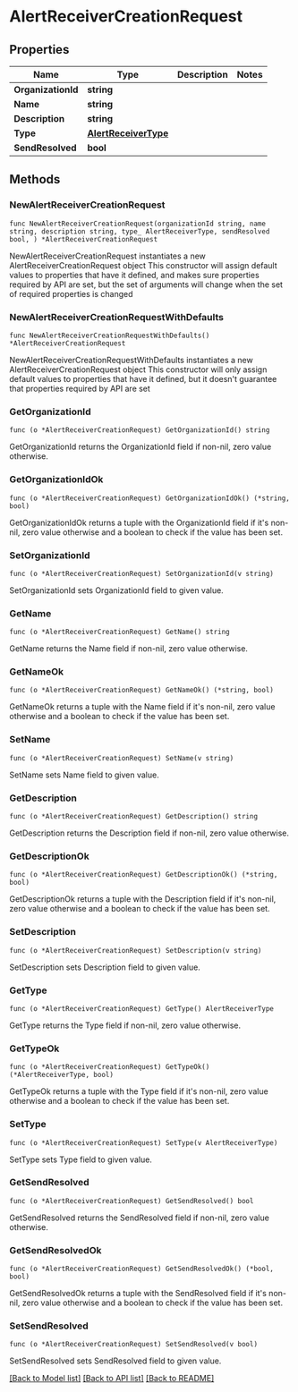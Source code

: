 # AlertReceiverCreationRequest

## Properties

Name | Type | Description | Notes
------------ | ------------- | ------------- | -------------
**OrganizationId** | **string** |  | 
**Name** | **string** |  | 
**Description** | **string** |  | 
**Type** | [**AlertReceiverType**](AlertReceiverType.md) |  | 
**SendResolved** | **bool** |  | 

## Methods

### NewAlertReceiverCreationRequest

`func NewAlertReceiverCreationRequest(organizationId string, name string, description string, type_ AlertReceiverType, sendResolved bool, ) *AlertReceiverCreationRequest`

NewAlertReceiverCreationRequest instantiates a new AlertReceiverCreationRequest object
This constructor will assign default values to properties that have it defined,
and makes sure properties required by API are set, but the set of arguments
will change when the set of required properties is changed

### NewAlertReceiverCreationRequestWithDefaults

`func NewAlertReceiverCreationRequestWithDefaults() *AlertReceiverCreationRequest`

NewAlertReceiverCreationRequestWithDefaults instantiates a new AlertReceiverCreationRequest object
This constructor will only assign default values to properties that have it defined,
but it doesn't guarantee that properties required by API are set

### GetOrganizationId

`func (o *AlertReceiverCreationRequest) GetOrganizationId() string`

GetOrganizationId returns the OrganizationId field if non-nil, zero value otherwise.

### GetOrganizationIdOk

`func (o *AlertReceiverCreationRequest) GetOrganizationIdOk() (*string, bool)`

GetOrganizationIdOk returns a tuple with the OrganizationId field if it's non-nil, zero value otherwise
and a boolean to check if the value has been set.

### SetOrganizationId

`func (o *AlertReceiverCreationRequest) SetOrganizationId(v string)`

SetOrganizationId sets OrganizationId field to given value.


### GetName

`func (o *AlertReceiverCreationRequest) GetName() string`

GetName returns the Name field if non-nil, zero value otherwise.

### GetNameOk

`func (o *AlertReceiverCreationRequest) GetNameOk() (*string, bool)`

GetNameOk returns a tuple with the Name field if it's non-nil, zero value otherwise
and a boolean to check if the value has been set.

### SetName

`func (o *AlertReceiverCreationRequest) SetName(v string)`

SetName sets Name field to given value.


### GetDescription

`func (o *AlertReceiverCreationRequest) GetDescription() string`

GetDescription returns the Description field if non-nil, zero value otherwise.

### GetDescriptionOk

`func (o *AlertReceiverCreationRequest) GetDescriptionOk() (*string, bool)`

GetDescriptionOk returns a tuple with the Description field if it's non-nil, zero value otherwise
and a boolean to check if the value has been set.

### SetDescription

`func (o *AlertReceiverCreationRequest) SetDescription(v string)`

SetDescription sets Description field to given value.


### GetType

`func (o *AlertReceiverCreationRequest) GetType() AlertReceiverType`

GetType returns the Type field if non-nil, zero value otherwise.

### GetTypeOk

`func (o *AlertReceiverCreationRequest) GetTypeOk() (*AlertReceiverType, bool)`

GetTypeOk returns a tuple with the Type field if it's non-nil, zero value otherwise
and a boolean to check if the value has been set.

### SetType

`func (o *AlertReceiverCreationRequest) SetType(v AlertReceiverType)`

SetType sets Type field to given value.


### GetSendResolved

`func (o *AlertReceiverCreationRequest) GetSendResolved() bool`

GetSendResolved returns the SendResolved field if non-nil, zero value otherwise.

### GetSendResolvedOk

`func (o *AlertReceiverCreationRequest) GetSendResolvedOk() (*bool, bool)`

GetSendResolvedOk returns a tuple with the SendResolved field if it's non-nil, zero value otherwise
and a boolean to check if the value has been set.

### SetSendResolved

`func (o *AlertReceiverCreationRequest) SetSendResolved(v bool)`

SetSendResolved sets SendResolved field to given value.



[[Back to Model list]](../README.md#documentation-for-models) [[Back to API list]](../README.md#documentation-for-api-endpoints) [[Back to README]](../README.md)


